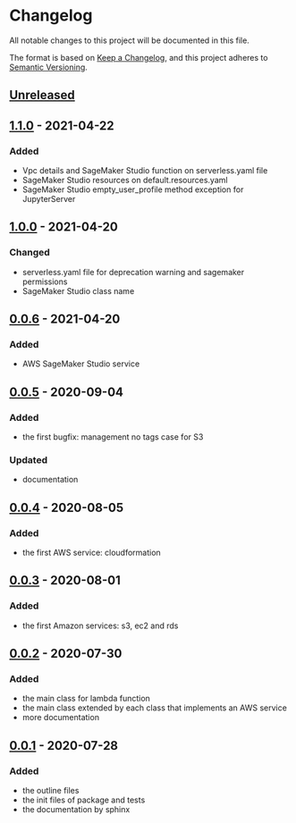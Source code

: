 # Changelog

All notable changes to this project will be documented in this file.

The format is based on [Keep a Changelog](https://keepachangelog.com/en/1.0.0/),
and this project adheres to [Semantic Versioning](https://semver.org/spec/v2.0.0.html).

## [Unreleased]

## [1.1.0] - 2021-04-22

### Added
- Vpc details and SageMaker Studio function on serverless.yaml file
- SageMaker Studio resources on default.resources.yaml
- SageMaker Studio empty_user_profile method exception for JupyterServer

## [1.0.0] - 2021-04-20

### Changed
- serverless.yaml file for deprecation warning and sagemaker permissions
- SageMaker Studio class name

## [0.0.6] - 2021-04-20

### Added
- AWS SageMaker Studio service

## [0.0.5] - 2020-09-04

### Added
- the first bugfix: management no tags case for S3

### Updated
- documentation

## [0.0.4] - 2020-08-05

### Added
- the first AWS service: cloudformation

## [0.0.3] - 2020-08-01

### Added
- the first Amazon services: s3, ec2 and rds

## [0.0.2] - 2020-07-30

### Added
- the main class for lambda function
- the main class extended by each class that implements an AWS service
- more documentation

## [0.0.1] - 2020-07-28

### Added
- the outline files
- the init files of package and tests
- the documentation by sphinx

[Unreleased]: https://github.com/bilardi/aws-saving/compare/v1.1.0...HEAD
[1.1.0]: https://github.com/bilardi/aws-saving/releases/tag/v1.0.0...v1.1.0
[1.0.0]: https://github.com/bilardi/aws-saving/releases/tag/v0.0.6...v1.0.0
[0.0.6]: https://github.com/bilardi/aws-saving/releases/tag/v0.0.5...v0.0.6
[0.0.5]: https://github.com/bilardi/aws-saving/releases/tag/v0.0.4...v0.0.5
[0.0.4]: https://github.com/bilardi/aws-saving/releases/tag/v0.0.3...v0.0.4
[0.0.3]: https://github.com/bilardi/aws-saving/releases/tag/v0.0.2...v0.0.3
[0.0.2]: https://github.com/bilardi/aws-saving/releases/tag/v0.0.1...v0.0.2
[0.0.1]: https://github.com/bilardi/aws-saving/releases/tag/v0.0.1
